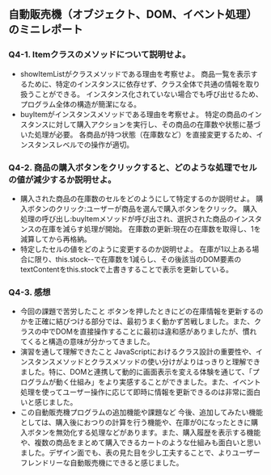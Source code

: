 ## 自動販売機（オブジェクト、DOM、イベント処理）のミニレポート
### Q4-1. Itemクラスのメソッドについて説明せよ。
* showItemListがクラスメソッドである理由を考察せよ。
商品一覧を表示するために、特定のインスタンスに依存せず、クラス全体で共通の情報を取り扱うことができる。
インスタンス化されていない場合でも呼び出せるため、プログラム全体の構造が簡潔になる。
* buyItemがインスタンスメソッドである理由を考察せよ。
特定の商品のインスタンスに対して購入アクションを実行し、その商品の在庫数や状態に基づいた処理が必要。
各商品が持つ状態（在庫数など）を直接変更するため、インスタンスレベルでの操作が適切。
### Q4-2. 商品の購入ボタンをクリックすると、どのような処理でセルの値が減少するか説明せよ。
* 購入された商品の在庫数のセルをどのようにして特定するのか説明せよ。
購入ボタンのクリック:ユーザーが商品を選んで購入ボタンをクリック。
購入処理の呼び出し:buyItemメソッドが呼び出され、選択された商品のインスタンスの在庫を減らす処理が開始。
在庫数の更新:現在の在庫数を取得し、1を減算してから再格納。
* 特定したセルの値をどのように変更するのか説明せよ。
在庫が1以上ある場合に限り、this.stock--で在庫数を1減らし、その後該当のDOM要素のtextContentをthis.stockで上書きすることで表示を更新している。
### Q4-3. 感想
* 今回の課題で苦労したこと
ボタンを押したときにどの在庫情報を更新するのかを正確に結びつける部分では、最初うまく動かず苦戦しました。また、クラスの中でDOMを直接操作することに最初は違和感がありましたが、慣れてくると構造の意味が分かってきました。
* 演習を通して理解できたこと
JavaScriptにおけるクラス設計の重要性や、インスタンスメソッドとクラスメソッドの使い分けがよりはっきりと理解できました。特に、DOMと連携して動的に画面表示を変える体験を通じて、「プログラムが動く仕組み」をより実感することができました。また、イベント処理を使ってユーザー操作に応じて即時に情報を更新できるのは非常に面白いと感じました。
* この自動販売機プログラムの追加機能や課題など
今後、追加してみたい機能としては、購入後におつりの計算を行う機能や、在庫が0になったときに購入ボタンを無効化する処理などがあります。また、購入履歴を表示する機能や、複数の商品をまとめて購入できるカートのような仕組みも面白いと思いました。デザイン面でも、表の見た目を少し工夫することで、よりユーザーフレンドリーな自動販売機にできると感じました。
